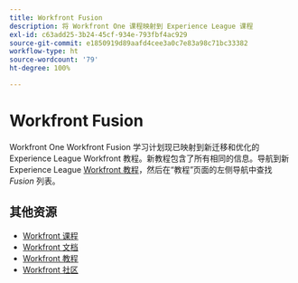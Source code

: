 ```yaml
---
title: Workfront Fusion
description: 将 Workfront One 课程映射到 Experience League 课程
exl-id: c63add25-3b24-45cf-934e-793fbf4ac929
source-git-commit: e1850919d89aafd4cee3a0c7e83a98c71bc33382
workflow-type: ht
source-wordcount: '79'
ht-degree: 100%

---
```


# Workfront Fusion

Workfront One Workfront Fusion 学习计划现已映射到新迁移和优化的 Experience League Workfront 教程。新教程包含了所有相同的信息。导航到新 Experience League [Workfront 教程](https://experienceleague.adobe.com/docs/workfront-learn/tutorials-workfront/fusion/welcome-to-workfront-fusion/workfront-fusion-overview.html?lang=zh-Hans)，然后在“教程”页面的左侧导航中查找 *Fusion* 列表。

## 其他资源

* [Workfront 课程](https://experienceleague.adobe.com/?lang=en&amp;Solution=Workfront#courses)
* [Workfront 文档](https://experienceleague.adobe.com/docs/workfront.html)
* [Workfront 教程](https://experienceleague.adobe.com/docs/workfront-learn/tutorials-workfront/home.html)
* [Workfront 社区](https://experienceleaguecommunities.adobe.com/t5/workfront/ct-p/workfront)
